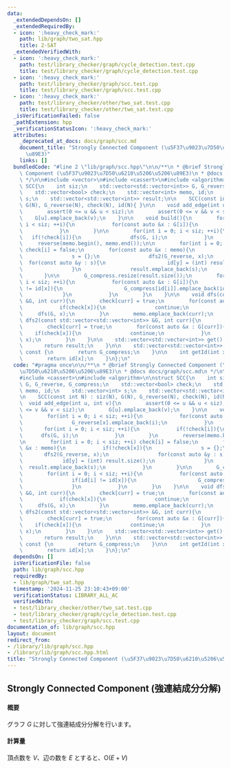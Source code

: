 ```yaml
---
data:
  _extendedDependsOn: []
  _extendedRequiredBy:
  - icon: ':heavy_check_mark:'
    path: lib/graph/two_sat.hpp
    title: 2-SAT
  _extendedVerifiedWith:
  - icon: ':heavy_check_mark:'
    path: test/library_checker/graph/cycle_detection.test.cpp
    title: test/library_checker/graph/cycle_detection.test.cpp
  - icon: ':heavy_check_mark:'
    path: test/library_checker/graph/scc.test.cpp
    title: test/library_checker/graph/scc.test.cpp
  - icon: ':heavy_check_mark:'
    path: test/library_checker/other/two_sat.test.cpp
    title: test/library_checker/other/two_sat.test.cpp
  _isVerificationFailed: false
  _pathExtension: hpp
  _verificationStatusIcon: ':heavy_check_mark:'
  attributes:
    _deprecated_at_docs: docs/graph/scc.md
    document_title: "Strongly Connected Component (\u5F37\u9023\u7D50\u6210\u5206\u5206\
      \u89E3)"
    links: []
  bundledCode: "#line 2 \"lib/graph/scc.hpp\"\n\n/**\n * @brief Strongly Connected\
    \ Component (\u5F37\u9023\u7D50\u6210\u5206\u5206\u89E3)\n * @docs docs/graph/scc.md\n\
    \ */\n\n#include <vector>\n#include <cassert>\n#include <algorithm>\n\nstruct\
    \ SCC{\n    int siz;\n    std::vector<std::vector<int>> G, G_reverse, G_compress;\n\
    \    std::vector<bool> check;\n    std::vector<int> memo, id;\n    std::vector<int>\
    \ s;\n    std::vector<std::vector<int>> result;\n\n    SCC(const int N) : siz(N),\
    \ G(N), G_reverse(N), check(N), id(N){ }\n\n    void add_edge(int u, int v){\n\
    \        assert(0 <= u && u < siz);\n        assert(0 <= v && v < siz);\n    \
    \    G[u].emplace_back(v);\n    }\n\n    void build(){\n        for(int i = 0;\
    \ i < siz; ++i){\n            for(const auto &x : G[i]){\n                G_reverse[x].emplace_back(i);\n\
    \            }\n        }\n\n        for(int i = 0; i < siz; ++i){\n         \
    \   if(!check[i]){\n                dfs(G, i);\n            }\n        }\n   \
    \     reverse(memo.begin(), memo.end());\n\n        for(int i = 0; i < siz; ++i)\
    \ check[i] = false;\n        for(const auto &x : memo){\n            if(!check[x]){\n\
    \                s = {};\n                dfs2(G_reverse, x);\n              \
    \  for(const auto &y : s){\n                    id[y] = (int) result.size();\n\
    \                }\n                result.emplace_back(s);\n            }\n \
    \       }\n\n        G_compress.resize(result.size());\n        for(int i = 0;\
    \ i < siz; ++i){\n            for(const auto &x : G[i]){\n                if(id[i]\
    \ != id[x]){\n                    G_compress[id[i]].emplace_back(id[x]);\n   \
    \             }\n            }\n        }\n    }\n\n    void dfs(const std::vector<std::vector<int>>\
    \ &G, int curr){\n        check[curr] = true;\n        for(const auto &x : G[curr]){\n\
    \            if(check[x]){\n                continue;\n            }\n       \
    \     dfs(G, x);\n        }\n        memo.emplace_back(curr);\n    }\n\n    void\
    \ dfs2(const std::vector<std::vector<int>> &G, int curr){\n        s.emplace_back(curr);\n\
    \        check[curr] = true;\n        for(const auto &x : G[curr]){\n        \
    \    if(check[x]){\n                continue;\n            }\n            dfs2(G,\
    \ x);\n        }\n    }\n\n    std::vector<std::vector<int>> get() const {\n \
    \       return result;\n    }\n\n    std::vector<std::vector<int>> getCompressed()\
    \ const {\n        return G_compress;\n    }\n\n    int getId(int x) const {\n\
    \        return id[x];\n    }\n};\n"
  code: "#pragma once\n\n/**\n * @brief Strongly Connected Component (\u5F37\u9023\
    \u7D50\u6210\u5206\u5206\u89E3)\n * @docs docs/graph/scc.md\n */\n\n#include <vector>\n\
    #include <cassert>\n#include <algorithm>\n\nstruct SCC{\n    int siz;\n    std::vector<std::vector<int>>\
    \ G, G_reverse, G_compress;\n    std::vector<bool> check;\n    std::vector<int>\
    \ memo, id;\n    std::vector<int> s;\n    std::vector<std::vector<int>> result;\n\
    \n    SCC(const int N) : siz(N), G(N), G_reverse(N), check(N), id(N){ }\n\n  \
    \  void add_edge(int u, int v){\n        assert(0 <= u && u < siz);\n        assert(0\
    \ <= v && v < siz);\n        G[u].emplace_back(v);\n    }\n\n    void build(){\n\
    \        for(int i = 0; i < siz; ++i){\n            for(const auto &x : G[i]){\n\
    \                G_reverse[x].emplace_back(i);\n            }\n        }\n\n \
    \       for(int i = 0; i < siz; ++i){\n            if(!check[i]){\n          \
    \      dfs(G, i);\n            }\n        }\n        reverse(memo.begin(), memo.end());\n\
    \n        for(int i = 0; i < siz; ++i) check[i] = false;\n        for(const auto\
    \ &x : memo){\n            if(!check[x]){\n                s = {};\n         \
    \       dfs2(G_reverse, x);\n                for(const auto &y : s){\n       \
    \             id[y] = (int) result.size();\n                }\n              \
    \  result.emplace_back(s);\n            }\n        }\n\n        G_compress.resize(result.size());\n\
    \        for(int i = 0; i < siz; ++i){\n            for(const auto &x : G[i]){\n\
    \                if(id[i] != id[x]){\n                    G_compress[id[i]].emplace_back(id[x]);\n\
    \                }\n            }\n        }\n    }\n\n    void dfs(const std::vector<std::vector<int>>\
    \ &G, int curr){\n        check[curr] = true;\n        for(const auto &x : G[curr]){\n\
    \            if(check[x]){\n                continue;\n            }\n       \
    \     dfs(G, x);\n        }\n        memo.emplace_back(curr);\n    }\n\n    void\
    \ dfs2(const std::vector<std::vector<int>> &G, int curr){\n        s.emplace_back(curr);\n\
    \        check[curr] = true;\n        for(const auto &x : G[curr]){\n        \
    \    if(check[x]){\n                continue;\n            }\n            dfs2(G,\
    \ x);\n        }\n    }\n\n    std::vector<std::vector<int>> get() const {\n \
    \       return result;\n    }\n\n    std::vector<std::vector<int>> getCompressed()\
    \ const {\n        return G_compress;\n    }\n\n    int getId(int x) const {\n\
    \        return id[x];\n    }\n};\n"
  dependsOn: []
  isVerificationFile: false
  path: lib/graph/scc.hpp
  requiredBy:
  - lib/graph/two_sat.hpp
  timestamp: '2024-11-25 23:10:43+09:00'
  verificationStatus: LIBRARY_ALL_AC
  verifiedWith:
  - test/library_checker/other/two_sat.test.cpp
  - test/library_checker/graph/cycle_detection.test.cpp
  - test/library_checker/graph/scc.test.cpp
documentation_of: lib/graph/scc.hpp
layout: document
redirect_from:
- /library/lib/graph/scc.hpp
- /library/lib/graph/scc.hpp.html
title: "Strongly Connected Component (\u5F37\u9023\u7D50\u6210\u5206\u5206\u89E3)"
---
```

## Strongly Connected Component (強連結成分分解)

#### 概要

グラフ $G$ に対して強連結成分分解を行います。

#### 計算量

頂点数を $V$、辺の数を $E$ とすると、$\mathrm{O}(E + V)$